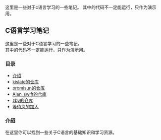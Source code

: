 这里是一些对于c语言学习的一些笔记。
其中的代码不一定能运行，只作为演示用。
## C语言学习笔记

这里是一些对于C语言学习的一些笔记。  
其中的代码不一定能运行，只作为演示用。

### 目录

- [介绍](README.md)
- [kislate的仓库](kislate_workshop)
- [promisun的仓库](promisun_workshop)
- [Alan_swift的仓库](Alan_workshop)
- [zby的仓库](zby_workshop)
- [等待您的加入](#参考资料)

### 介绍

在这里你可以找到一些关于C语言的基础知识和学习资源。
